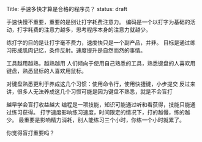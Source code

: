 Title: 手速多快才算是合格的程序员？
status: draft

手速快慢不重要，重要的是别让打字耗费注意力。
    编码是一个以打字为基础的活动，打字耗费的注意力越多，思考程序本身的注意力就越少。

练打字的目的是让打字毫不费力，速度快只是一个副产品，并非。
    目标是通过练习形成肌肉记忆，条件反射。速度提升是自然而然的事情。

工具越用越熟，越熟越用
    人们倾向于使用自己熟悉的工具，熟悉键盘的人喜欢用键盘，熟悉鼠标的人喜欢用鼠标。

对键盘熟悉更利于养成这几个习惯：使用命令行，使用快捷键，小步提交
    反过来讲，很多人无法养成这几个习惯可能是因为键盘不熟悉，就是不会盲打

越早学会盲打收益越大
    编程是一项技能，知识可能通过听和看获得，技能只能通过练习获得。
    打字速度影响练习速度，时间限定的情况下，打的越慢，练的越少。
    最重要是影响精力消耗，别人能练习三个小时，你练一个小时就累了。

你觉得盲打重要吗？